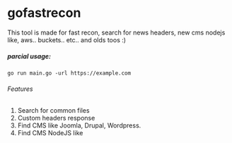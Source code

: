 # gofastrecon
This tool is made for fast recon, search for news headers, new cms nodejs like, aws.. buckets.. etc.. and olds toos :)

##### parcial usage:
``` go run main.go -url https://example.com ```

###### Features
1. Search for common files
2. Custom headers response
3. Find CMS like Joomla, Drupal, Wordpress.
4. Find CMS NodeJS like
